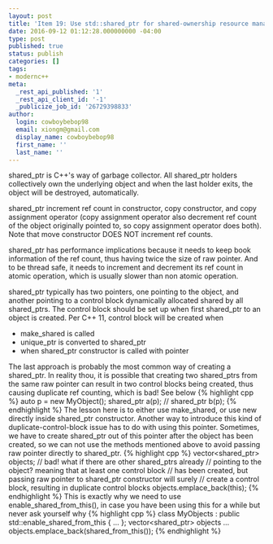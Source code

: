 ```yaml
---
layout: post
title: 'Item 19: Use std::shared_ptr for shared-ownership resource management.'
date: 2016-09-12 01:12:28.000000000 -04:00
type: post
published: true
status: publish
categories: []
tags:
- modernc++
meta:
  _rest_api_published: '1'
  _rest_api_client_id: '-1'
  _publicize_job_id: '26729398833'
author:
  login: cowboybebop98
  email: xiongm@gmail.com
  display_name: cowboybebop98
  first_name: ''
  last_name: ''
---
```

shared_ptr is C++'s way of garbage collector. All shared_ptr holders collectively own the underlying object and when the last holder exits, the object will be destroyed, automatically.

shared_ptr increment ref count in constructor, copy constructor, and copy assignment operator (copy assignment operator also decrement ref count of the object originally pointed to, so copy assignment operator does both). Note that move constructor DOES NOT increment ref counts.

shared_ptr has performance implications because it needs to keep book information of the ref count, thus having twice the size of raw pointer. And to be thread safe, it needs to increment and decrement its ref count in atomic operation, which is usually slower than non atomic operation.

shared_ptr typically has two pointers, one pointing to the object, and another pointing to a control block dynamically allocated shared by all shared_ptrs. The control block should be set up  when first shared_ptr to an object is created. Per C++ 11, control block will be created when

* make_shared is called
* unique_ptr is converted to shared_ptr
* when shared_ptr constructor is called with pointer

The last approach is probably the most common way of creating a shared_ptr. In reality thou, it is possible that creating two shared_ptrs from the same raw pointer can result in two control blocks being created, thus causing duplicate ref counting, which is bad! See below
{% highlight cpp %}
auto p = new MyObject();
shared_ptr<MyObject> a(p); //
shared_ptr<MyObject> b(p);
{% endhighlight %}
The lesson here is to either use make_shared, or use new directly inside shared_ptr constructor.
Another way to introduce this kind of duplicate-control-block issue has to do with using this pointer. Sometimes, we have to create shared_ptr out of this pointer after the object has been created, so we can not use the methods mentioned above to avoid passing raw pointer directly to shared_ptr.
{% highlight cpp %}
vector<shared_ptr<MyObject>> objects;
// bad! what if there are other shared_ptrs already
// pointing to the object? meaning that at least one control block
// has been created, but passing raw pointer to shared_ptr constructor will surely
// create a control block, resulting in duplicate control blocks
objects.emplace_back(this);
{% endhighlight %}
This is exactly why we need to use enable_shared_from_this(), in case you have been using this for a while but never ask yourself why
{% highlight cpp %}
class MyObjects : public std::enable_shared_from_this<MyObjects>
{
...
};
vector<shared_ptr<MyObject>> objects
...
objects.emplace_back(shared_from_this());
{% endhighlight %}
